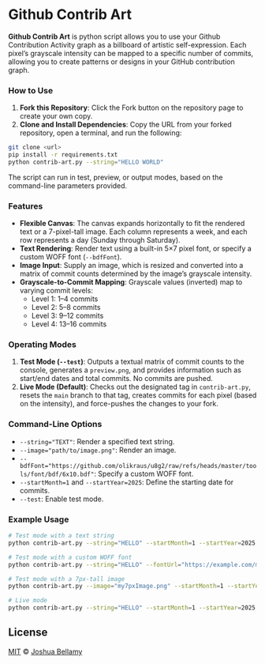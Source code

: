# Github Contrib Art

**Github Contrib Art** is python script allows you to use your Github Contribution Activity graph as a billboard of artistic self-expression. Each pixel’s grayscale intensity can be mapped to a specific number of commits, allowing you to create patterns or designs in your GitHub contribution graph.

### How to Use

1. **Fork this Repository**: Click the Fork button on the repository page to create your own copy.
2. **Clone and Install Dependencies**: Copy the URL from your forked repository, open a terminal, and run the following:

```bash
git clone <url>
pip install -r requirements.txt
python contrib-art.py --string="HELLO WORLD" 
```

The script can run in test, preview, or output modes, based on the command-line parameters provided.

### Features

- **Flexible Canvas**: The canvas expands horizontally to fit the rendered text or a 7-pixel-tall image. Each column represents a week, and each row represents a day (Sunday through Saturday).
- **Text Rendering**: Render text using a built-in 5×7 pixel font, or specify a custom WOFF font (`--bdfFont`).
- **Image Input**: Supply an image, which is resized and converted into a matrix of commit counts determined by the image’s grayscale intensity.
- **Grayscale-to-Commit Mapping**: Grayscale values (inverted) map to varying commit levels:
  - Level 1: 1–4 commits
  - Level 2: 5–8 commits
  - Level 3: 9–12 commits
  - Level 4: 13–16 commits

### Operating Modes

1. **Test Mode (`--test`)**: Outputs a textual matrix of commit counts to the console, generates a `preview.png`, and provides information such as start/end dates and total commits. No commits are pushed.
2. **Live Mode (Default)**: Checks out the designated tag in `contrib-art.py`, resets the `main` branch to that tag, creates commits for each pixel (based on the intensity), and force-pushes the changes to your fork.

### Command-Line Options

- `--string="TEXT"`: Render a specified text string.
- `--image="path/to/image.png"`: Render an image.
- `--bdfFont="https://github.com/olikraus/u8g2/raw/refs/heads/master/tools/font/bdf/6x10.bdf"`: Specify a custom WOFF font.
- `--startMonth=1` and `--startYear=2025`: Define the starting date for commits.
- `--test`: Enable test mode.

### Example Usage

```bash
# Test mode with a text string
python contrib-art.py --string="HELLO" --startMonth=1 --startYear=2025 --test

# Test mode with a custom WOFF font
python contrib-art.py --string="HELLO" --fontUrl="https://example.com/myfont.woff" --startMonth=1 --startYear=2025 --test

# Test mode with a 7px-tall image
python contrib-art.py --image="my7pxImage.png" --startMonth=1 --startYear=2025 --test

# Live mode
python contrib-art.py --string="HELLO" --startMonth=1 --startYear=2025
```

## License

[MIT](http://opensource.org/licenses/MIT) © [Joshua Bellamy](http://www.psidox.com)
